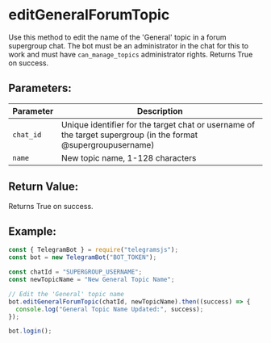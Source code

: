 # editGeneralForumTopic

Use this method to edit the name of the 'General' topic in a forum supergroup chat. The bot must be an administrator in the chat for this to work and must have `can_manage_topics` administrator rights. Returns True on success.

## Parameters:

| Parameter | Description                                                                                                    |
| --------- | -------------------------------------------------------------------------------------------------------------- |
| `chat_id` | Unique identifier for the target chat or username of the target supergroup (in the format @supergroupusername) |
| `name`    | New topic name, 1-128 characters                                                                               |

## Return Value:

Returns True on success.

## Example:

```javascript
const { TelegramBot } = require("telegramsjs");
const bot = new TelegramBot("BOT_TOKEN");

const chatId = "SUPERGROUP_USERNAME";
const newTopicName = "New General Topic Name";

// Edit the 'General' topic name
bot.editGeneralForumTopic(chatId, newTopicName).then((success) => {
  console.log("General Topic Name Updated:", success);
});

bot.login();
```
